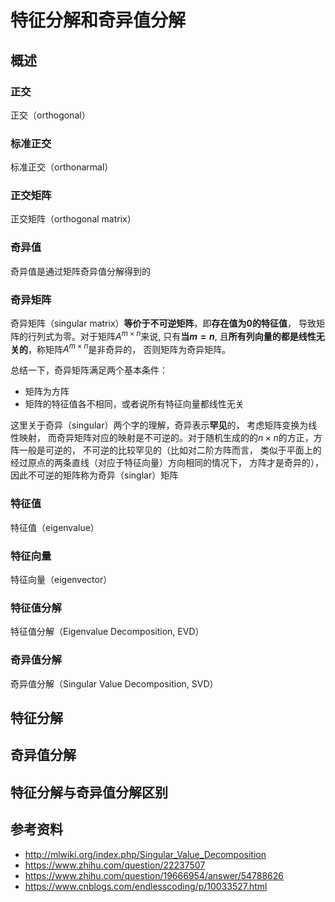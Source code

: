 # 特征分解和奇异值分解

## 概述

### 正交

正交（orthogonal）

### 标准正交

标准正交（orthonarmal）

### 正交矩阵

正交矩阵（orthogonal matrix）

### 奇异值

奇异值是通过矩阵奇异值分解得到的

### 奇异矩阵

奇异矩阵（singular matrix）**等价于不可逆矩阵**，即**存在值为0的特征值**， 导致矩阵的行列式为零。对于矩阵$A^{m \times n}$来说, 只有**当$m=n$**, 且**所有列向量的都是线性无关的**，称矩阵$A^{m \times n}$是非奇异的， 否则矩阵为奇异矩阵。

总结一下，奇异矩阵满足两个基本条件：

* 矩阵为方阵
* 矩阵的特征值各不相同，或者说所有特征向量都线性无关

这里关于奇异（singular）两个字的理解，奇异表示**罕见**的， 考虑矩阵变换为线性映射， 而奇异矩阵对应的映射是不可逆的。对于随机生成的的$n\times n$的方正，方阵一般是可逆的， 不可逆的比较罕见的（比如对二阶方阵而言， 类似于平面上的经过原点的两条直线（对应于特征向量）方向相同的情况下， 方阵才是奇异的），因此不可逆的矩阵称为奇异（singlar）矩阵

### 特征值

特征值（eigenvalue）

### 特征向量

特征向量（eigenvector）

### 特征值分解

特征值分解（Eigenvalue Decomposition, EVD）

### 奇异值分解

奇异值分解（Singular Value Decomposition, SVD）

## 特征分解

## 奇异值分解

## 特征分解与奇异值分解区别



## 参考资料

* <http://mlwiki.org/index.php/Singular_Value_Decomposition>
* <https://www.zhihu.com/question/22237507>
* <https://www.zhihu.com/question/19666954/answer/54788626>
* <https://www.cnblogs.com/endlesscoding/p/10033527.html>

